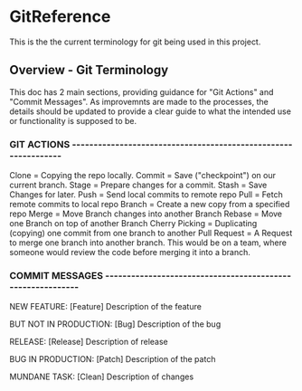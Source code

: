 # GitReference

This is the the current terminology for git being used in this project.  

## Overview - Git Terminology

This doc has 2 main sections, providing guidance for "Git Actions" and 
"Commit Messages".  As improvemnts are made to the processes, the details
should be updated to provide a clear guide to what the intended use or
functionality is supposed to be. 
 
 ### GIT ACTIONS ---------------------------------------------------------------
 
 Clone = Copying the repo locally.
 Commit = Save ("checkpoint") on our current branch.
 Stage = Prepare changes for a commit.
 Stash = Save Changes for later.
 Push = Send local commits to remote repo
 Pull = Fetch remote commits to local repo
 Branch = Create a new copy from a specified repo
 Merge = Move Branch changes into another Branch
 Rebase = Move one Branch on top of another Branch
 Cherry Picking = Duplicating (copying) one commit from one branch to another
 Pull Request = A Request to merge one branch into another branch.  This would 
    be on a team, where someone would review the code before merging it into 
    a branch.  
 
 ### COMMIT MESSAGES -----------------------------------------------------------
 
 NEW FEATURE:
 [Feature] Description of the feature

 BUT NOT IN PRODUCTION:
 [Bug] Description of the bug

 RELEASE:
 [Release] Description of release

 BUG IN PRODUCTION:
 [Patch] Description of the patch
 
 MUNDANE TASK:
 [Clean] Description of changes

